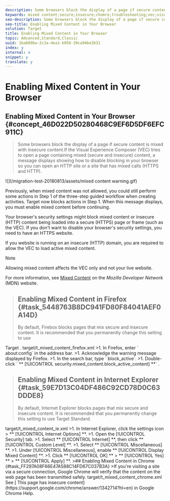 ```yaml
---
description: Some browsers block the display of a page if secure content is mixed with insecure content.
keywords: mixed content;secure;insecure;chomre;troubleshooting;vec;visual experience composer;unsecure
seo-description: Some browsers block the display of a page if secure content is mixed with insecure content.
seo-title: Enabling Mixed Content in Your Browser
solution: Target
title: Enabling Mixed Content in Your Browser
topic: Advanced,Standard,Classic
uuid: 1ba6896a-2c3a-4ea1-b858-39ca94be3b31
index: y
internal: n
snippet: y
translate: y
---
```


# Enabling Mixed Content in Your Browser

## Enabling Mixed Content in Your Browser {#concept_46D022D50280468C9EF6D5DF6EFC911C}
>Some browsers block the display of a page if secure content is mixed with insecure content.If the Visual Experience Composer (VEC) tries to open a page containing mixed (secure and insecure) content, a message displays showing how to disable blocking in your browser so you can open an HTTP site or a site that has mixed calls (HTTPS and HTTP). 

![](/migration-test-20180813/assets/mixed content warning.gif) 

Previously, when mixed content was not allowed, you could still perform some actions in Step 1 of the three-step guided workflow when creating activities. Target now blocks actions in Step 1. When this message displays, you must enable mixed content before continuing. 

Your browser's security settings might block mixed content or insecure (HTTP) content being loaded into a secure (HTTPS) page or frame (such as the VEC). If you don't want to disable your browser's security settings, you need to have an HTTPS website. 

If you website is running on an insecure (HTTP) domain, you are required to allow the VEC to load active mixed content. 


>[!NOTE]
>
>Allowing mixed content affects the VEC only and not your live website.



For more information, see [ Mixed Content](https://developer.mozilla.org/en-US/docs/Web/Security/Mixed_content) on the *Mozilla Developer Network* (MDN) website. 
>## Enabling Mixed Content in Firefox {#task_5448763B8DC941FD80F84041AEF0A14D}
>By default, Firebox blocks pages that mix secure and insecure content. It is recommended that you permanently change this setting to use 
<keyword>
  Target
</keyword>. 
<draft-comment>
  target/t_mixed_content_firefox.xml 
</draft-comment>
>1. In Firefox, enter ` about:config` in the address bar.
>1. Acknowledge the warning message displayed by Firefox.
>1. In the search bar, type ` block_active`.
>1. Double-click ` ** [!UICONTROL  security.mixed_content.block_active_content] **` .

>## Enabling Mixed Content in Internet Explorer {#task_59E7D13C04DF486C92CD78D0C63DDDE8}
>By default, Internet Explorer blocks pages that mix secure and insecure content. It is recommended that you permanently change this setting to use Target Standard. 
<draft-comment>
  target/t_mixed_content_ie.xml 
</draft-comment>
>1. In Internet Explorer, click the settings icon > ** [!UICONTROL  Internet Options] **.
>1. Open the [!UICONTROL  Security] tab.
>1. Select ** [!UICONTROL  Internet] **, then click ** [!UICONTROL  Custom Level] **.
>1. Select ** [!UICONTROL  Miscellaneous] **.
>1. Under [!UICONTROL  Miscellaneous], enable ** [!UICONTROL  Display Mixed Content] **.
>1. Click ** [!UICONTROL  OK] ** > ** [!UICONTROL  Yes] ** > ** [!UICONTROL  Apply] **.
>## Enabling Mixed Content in Chrome {#task_FF297A08F66E47A588C14FD67C037B3A}
>If you're visiting a site via a secure connection, Google Chrome will verify that the content on the web page has been transmitted safely. 
<draft-comment>
  target/t_mixed_content_chrome.xml 
</draft-comment>See [ This page has insecure content](https://support.google.com/chrome/answer/1342714?hl=en) in Google Chrome Help. 
